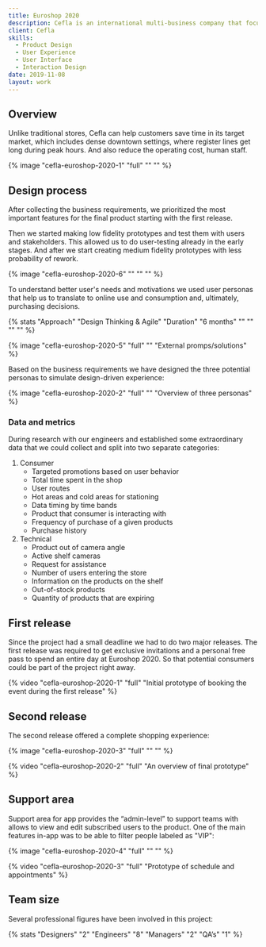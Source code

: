```yaml
---
title: Euroshop 2020
description: Cefla is an international multi-business company that focused on Civil and Industrial Plant Engineering, Retail Design Solutions, and more. I collaborated with them in the creation of the app which offers a demo used in Euroshop 2020 on the features of the innovative experience of simplified shopping, which will be released in 2022.
client: Cefla
skills:
  - Product Design
  - User Experience
  - User Interface
  - Interaction Design
date: 2019-11-08
layout: work
---
```


## Overview

Unlike traditional stores, Cefla can help customers save time in its target market, which includes dense downtown settings, where register lines get long during peak hours. And also reduce the operating cost, human staff.

{% image "cefla-euroshop-2020-1" "full" "" "" %}

## Design process

After collecting the business requirements, we prioritized the most important features for the final product starting with the first release.

Then we started making low fidelity prototypes and test them with users and stakeholders. This allowed us to do user-testing already in the early stages. And after we start creating medium fidelity prototypes with less probability of rework.

{% image "cefla-euroshop-2020-6" "" "" "" %}

To understand better user's needs and motivations we used user personas that help us to translate to online use and consumption and, ultimately, purchasing decisions.

{% stats "Approach" "Design Thinking & Agile" "Duration" "6 months" "" "" "" "" %}

{% image "cefla-euroshop-2020-5" "full" "" "External promps/solutions" %}

Based on the business requirements we have designed the three potential personas to simulate design-driven experience:

{% image "cefla-euroshop-2020-2" "full" "" "Overview of three personas" %}

### Data and metrics

During research with our engineers and established some extraordinary data that we could collect and split into two separate categories:

1. Consumer
    - Targeted promotions based on user behavior
    - Total time spent in the shop
    - User routes
    - Hot areas and cold areas for stationing
    - Data timing by time bands
    - Product that consumer is interacting with
    - Frequency of purchase of a given products
    - Purchase history
2. Technical
    - Product out of camera angle
    - Active shelf cameras
    - Request for assistance
    - Number of users entering the store
    - Information on the products on the shelf
    - Out-of-stock products
    - Quantity of products that are expiring

## First release

Since the project had a small deadline we had to do two major releases. The first release was required to get exclusive invitations and a personal free pass to spend an entire day at Euroshop 2020. So that potential consumers could be part of the project right away.

{% video "cefla-euroshop-2020-1" "full" "Initial prototype of booking the event during the first release" %}

## Second release

The second release offered a complete shopping experience:

{% image "cefla-euroshop-2020-3" "full" "" "" %}

{% video "cefla-euroshop-2020-2" "full" "An overview of final prototype" %}

## Support area

Support area for app provides the “admin-level” to support teams with allows to view and edit subscribed users to the product. One of the main features in-app was to be able to filter people labeled as "VIP":

{% image "cefla-euroshop-2020-4" "full" "" "" %}

{% video "cefla-euroshop-2020-3" "full" "Prototype of schedule and appointments" %}

## Team size

Several professional figures have been involved in this project:

{% stats "Designers" "2" "Engineers" "8" "Managers" "2" "QA’s" "1" %}